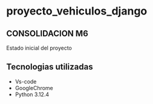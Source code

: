 # proyecto_vehiculos_django

## CONSOLIDACION M6

Estado inicial del proyecto

## Tecnologias utilizadas

- Vs-code
- GoogleChrome
- Python 3.12.4